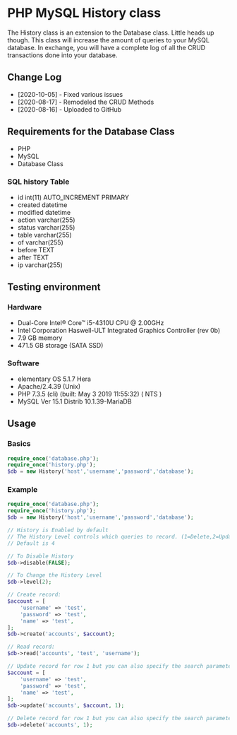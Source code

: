 # PHP MySQL History class

The History class is an extension to the Database class. Little heads up though. This class will increase the amount of queries to your MySQL database. In exchange, you will have a complete log of all the CRUD transactions done into your database.

## Change Log
 * [2020-10-05] - Fixed various issues
 * [2020-08-17] - Remodeled the CRUD Methods
 * [2020-08-16] - Uploaded to GitHub

## Requirements for the Database Class
 * PHP
 * MySQL
 * Database Class

### SQL history Table
 * id int(11) AUTO_INCREMENT PRIMARY
 * created datetime
 * modified datetime
 * action varchar(255)
 * status varchar(255)
 * table varchar(255)
 * of varchar(255)
 * before TEXT
 * after TEXT
 * ip varchar(255)

## Testing environment
### Hardware
 * Dual-Core Intel® Core™ i5-4310U CPU @ 2.00GHz
 * Intel Corporation Haswell-ULT Integrated Graphics Controller (rev 0b)
 * 7.9 GB memory
 * 471.5 GB storage (SATA SSD)
### Software
 * elementary OS 5.1.7 Hera
 * Apache/2.4.39 (Unix)
 * PHP 7.3.5 (cli) (built: May  3 2019 11:55:32) ( NTS )
 * MySQL Ver 15.1 Distrib 10.1.39-MariaDB

## Usage
### Basics
```php
require_once('database.php');
require_once('history.php');
$db = new History('host','username','password','database');
```

### Example
```php
require_once('database.php');
require_once('history.php');
$db = new History('host','username','password','database');

// History is Enabled by default
// The History Level controls which queries to record. (1=Delete,2=Update,3=Create,4=Read)
// Default is 4

// To Disable History
$db->disable(FALSE);

// To Change the History Level
$db->level(2);

// Create record:
$account = [
	'username' => 'test',
	'password' => 'test',
	'name' => 'test',
];
$db->create('accounts', $account);

// Read record:
$db->read('accounts', 'test', 'username');

// Update record for row 1 but you can also specify the search parameter by setting a 4th parameter as the column:
$account = [
	'username' => 'test',
	'password' => 'test',
	'name' => 'test',
];
$db->update('accounts', $account, 1);

// Delete record for row 1 but you can also specify the search parameter by setting a 3th parameter as the column:
$db->delete('accounts', 1);
```
